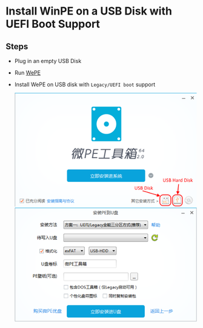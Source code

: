 # Install WinPE on a USB Disk with UEFI Boot Support

## Steps
* Plug in an empty USB Disk
* Run [WePE](http://www.wepe.com.cn/)
* Install WePE on USB disk with `Legacy/UEFI boot` support

  ![](img/01.png)
  ![](img/02.png)

